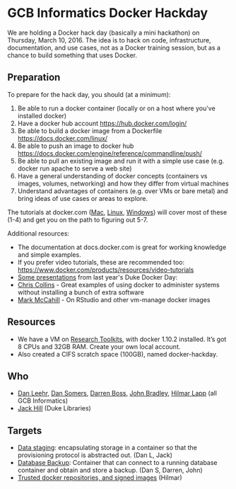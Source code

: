 # GCB Informatics Docker Hackday

We are holding a Docker hack day (basically a mini hackathon) on Thursday, March 10, 2016. The idea is to hack on code, infrastructure, documentation, and use cases, not as a Docker training session, but as a chance to build something that uses Docker.

## Preparation

To prepare for the hack day, you should (at a minimum):

1. Be able to run a docker container (locally or on a host where you've installed docker)
2. Have a docker hub account https://hub.docker.com/login/
3. Be able to build a docker image from a Dockerfile https://docs.docker.com/linux/
4. Be able to push an image to docker hub https://docs.docker.com/engine/reference/commandline/push/
5. Be able to pull an existing image and run it with a simple use case (e.g. docker run apache to serve a web site)
6. Have a general understanding of docker concepts (containers vs images, volumes, networking) and how they differ from virtual machines
7. Understand advantages of containers (e.g. over VMs or bare metal) and bring ideas of use cases or areas to explore.

The tutorials at docker.com ([Mac](https://docs.docker.com/mac/), [Linux](https://docs.docker.com/linux/), [Windows](https://docs.docker.com/windows/)) will cover most of these (1-4) and get you on the path to figuring out 5-7.

Additional resources:

- The documentation at docs.docker.com is great for working knowledge and simple examples.
- If you prefer video tutorials, these are recommended too: https://www.docker.com/products/resources/video-tutorials
- [Some presentations](https://rc.duke.edu/duke-docker-day-videos/) from last year's Duke Docker Day:
 - [Chris Collins](https://rc.duke.edu/chris-collins-duke-docker-day-2/) - Great examples of using docker to administer systems without installing a bunch of extra software
 - [Mark McCahill](https://rc.duke.edu/mark-mccahill-duke-docker-day-2/) - On RStudio and other vm-manage docker images

## Resources

* We have a VM on [Research Toolkits](https://rtoolkits.web.duke.edu/projects/15), with docker 1.10.2 installed. It’s got 8 CPUs and 32GB RAM. Create your own local account.
* Also created a CIFS scratch space (100GB), named docker-hackday.

## Who

* [Dan Leehr], [Dan Somers], [Darren Boss], [John Bradley], [Hilmar Lapp] (all GCB Informatics)
* [Jack Hill] (Duke Libraries)

## Targets

* [Data staging](data-staging.md): encapsulating storage in a container so that the provisioning protocol is abstracted out. (Dan L, Jack)
* [Database Backup](database-backup.md): Container that can connect to a running database container and obtain and store a backup. (Dan S, Darren, John)
* [Trusted docker repositories, and signed images](trusted-images.md) (Hilmar)

[Dan Leehr]: http://github.com/dleehr
[Dan Somers]: http://github.com/dansomers
[Darren Boss]: http://github.com/netscruff
[John Bradley]: http://github.com/johnbradley
[Hilmar Lapp]: http://github.com/hlapp
[Jack Hill]: http://github.com/jackhill
